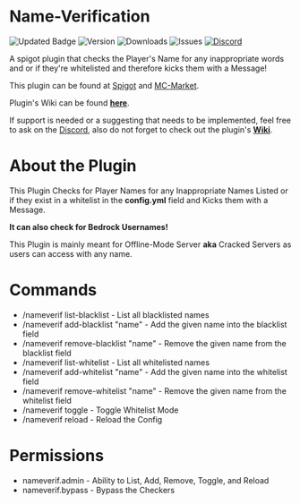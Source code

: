 # Name-Verification

![Updated Badge](https://badges.pufler.dev/updated/ExceptedPrism3/Name-Verification)
![Version](https://img.shields.io/github/v/release/ExceptedPrism3/Name-Verification)
![Downloads](https://img.shields.io/github/downloads/ExceptedPrism3/Name-Verification/total)
![Issues](https://img.shields.io/github/issues/ExceptedPrism3/Name-Verification)
[![Discord](https://img.shields.io/discord/850407951629287424)](https://discord.gg/MfR5mcpVfX)

A spigot plugin that checks the Player's Name for any inappropriate words
and or if they're whitelisted and therefore kicks them with a Message!

This plugin can be found at [Spigot](https://www.spigotmc.org/resources/nameverif.95719/)
and [MC-Market](https://www.mc-market.org/resources/21092/).

Plugin's Wiki can be found [**here**](https://prism3.gitbook.io/nameverification/).

If support is needed or a suggesting that needs to be implemented, feel free to ask on the [Discord](https://discord.gg/MfR5mcpVfX), also do not forget to check out the plugin's **[Wiki](https://prism3.gitbook.io/nameverification/)**.

# About the Plugin
This Plugin Checks for Player Names for any Inappropriate Names Listed
or if they exist in a whitelist in the **config.yml** field and Kicks them with a Message.

**It can also check for Bedrock Usernames!**

This Plugin is mainly meant for Offline-Mode Server **aka**
Cracked Servers as users can access with any name.

# Commands
- /nameverif list-blacklist - List all blacklisted names
- /nameverif add-blacklist "name" - Add the given name into the blacklist field
- /nameverif remove-blacklist "name" - Remove the given name from the blacklist field
- /nameverif list-whitelist - List all whitelisted names
- /nameverif add-whitelist "name" - Add the given name into the whitelist field
- /nameverif remove-whitelist "name" - Remove the given name from the whitelist field
- /nameverif toggle - Toggle Whitelist Mode
- /nameverif reload - Reload the Config

# Permissions
- nameverif.admin - Ability to List, Add, Remove, Toggle, and Reload
- nameverif.bypass - Bypass the Checkers